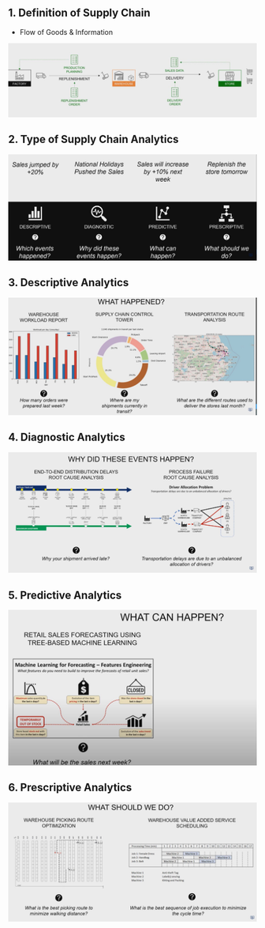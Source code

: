 ## 1. Definition of Supply Chain

- Flow of Goods & Information

<img src="../Img/What_is_Supply_Chain_Analytics_1.jpg">

## 2. Type of Supply Chain Analytics

<img src="../Img/What_is_Supply_Chain_Analytics_2.jpg">

## 3. Descriptive Analytics

<img src="../Img/What_is_Supply_Chain_Analytics_3.jpg">

## 4. Diagnostic Analytics

<img src="../Img/What_is_Supply_Chain_Analytics_4.jpg">

## 5. Predictive Analytics

<img src="../Img/What_is_Supply_Chain_Analytics_5.jpg">

## 6. Prescriptive Analytics

<img src="../Img/What_is_Supply_Chain_Analytics_6.jpg">


